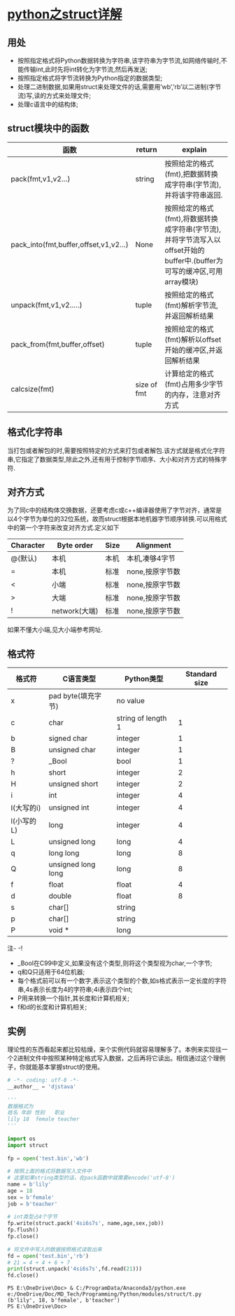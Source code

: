 # [python之struct详解](https://blog.csdn.net/qq_30638831/article/details/80421019)

## 用处
* 按照指定格式将Python数据转换为字符串,该字符串为字节流,如网络传输时,不能传输int,此时先将int转化为字节流,然后再发送;
* 按照指定格式将字节流转换为Python指定的数据类型;
* 处理二进制数据,如果用struct来处理文件的话,需要用’wb’,’rb’以二进制(字节流)写,读的方式来处理文件;
* 处理c语言中的结构体;


## struct模块中的函数
函数    |	return	| explain
-------|------------|---------
pack(fmt,v1,v2…)	| string | 按照给定的格式(fmt),把数据转换成字符串(字节流),并将该字符串返回.
pack_into(fmt,buffer,offset,v1,v2…)	| None  |	按照给定的格式(fmt),将数据转换成字符串(字节流),并将字节流写入以offset开始的buffer中.(buffer为可写的缓冲区,可用array模块)
unpack(fmt,v1,v2…..)	| tuple |    按照给定的格式(fmt)解析字节流,并返回解析结果
pack_from(fmt,buffer,offset)	| tuple |	按照给定的格式(fmt)解析以offset开始的缓冲区,并返回解析结果
calcsize(fmt)	| size of fmt   |   计算给定的格式(fmt)占用多少字节的内存，注意对齐方式


## 格式化字符串
当打包或者解包的时,需要按照特定的方式来打包或者解包.该方式就是格式化字符串,它指定了数据类型,除此之外,还有用于控制字节顺序、大小和对齐方式的特殊字符.

## 对齐方式
为了同c中的结构体交换数据，还要考虑c或c++编译器使用了字节对齐，通常是以4个字节为单位的32位系统，故而struct根据本地机器字节顺序转换.可以用格式中的第一个字符来改变对齐方式.定义如下

Character   |	Byte order	|   Size    |	Alignment
------------|---------------|-----------|----------------
@(默认) |	本机	|本机|	本机,凑够4字节
=	|本机|	标准|	none,按原字节数
<	|小端|	标准|	none,按原字节数
>	|大端|	标准|	none,按原字节数
!	|network(大端)|	标准|	none,按原字节数

如果不懂大小端,见大小端参考网址.


## 格式符
格式符	|   C语言类型	|   Python类型	|   Standard size
--------|--------------|---------------|-------------------
x	|   pad byte(填充字节)	|   no value	|    
c	|   char	|   string of length 1	|   1
b	|   signed char	|   integer	|   1
B	|   unsigned char	|   integer	|   1
?	|   _Bool	|   bool	|   1
h	|   short	|   integer	|   2
H	|   unsigned short	|   integer	|   2
i	|   int	|   integer	|   4
I(大写的i)	|   unsigned int	|   integer	|   4
l(小写的L)	|   long	|   integer	|   4
L	|   unsigned long	|   long	|   4
q	|   long long	|   long	|   8
Q	|   unsigned long long	|   long	|   8
f	|   float	|   float	|   4
d	|   double	|   float	|   8
s	|   char[]	|   string	|    
p	|   char[]	|   string	|    
P	|   void *	|   long	|    

注- -!
* _Bool在C99中定义,如果没有这个类型,则将这个类型视为char,一个字节;
* q和Q只适用于64位机器;
* 每个格式前可以有一个数字,表示这个类型的个数,如s格式表示一定长度的字符串,4s表示长度为4的字符串;4i表示四个int;
* P用来转换一个指针,其长度和计算机相关;
* f和d的长度和计算机相关;


## 实例
理论性的东西看起来都比较枯燥，来个实例代码就容易理解多了。本例来实现往一个2进制文件中按照某种特定格式写入数据，之后再将它读出。相信通过这个理例子，你就能基本掌握struct的使用。
```python
# -*- coding: utf-8 -*-
__author__ = 'djstava'
 
'''
数据格式为
姓名 年龄 性别   职业
lily 18  female teacher
'''
 
import os
import struct
 
fp = open('test.bin','wb')
 
# 按照上面的格式将数据写入文件中
# 这里如果string类型的话，在pack函数中就需要encode('utf-8')
name = b'lily'
age = 18
sex = b'female'
job = b'teacher'
 
# int类型占4个字节
fp.write(struct.pack('4si6s7s', name,age,sex,job))
fp.flush()
fp.close()
 
# 将文件中写入的数据按照格式读取出来
fd = open('test.bin','rb')
# 21 = 4 + 4 + 6 + 7
print(struct.unpack('4si6s7s',fd.read(21)))
fd.close()
```

```
PS E:\OneDrive\Doc> & C:/ProgramData/Anaconda3/python.exe e:/OneDrive/Doc/MD_Tech/Programming/Python/modules/struct/t.py
(b'lily', 18, b'female', b'teacher')
PS E:\OneDrive\Doc>
```

